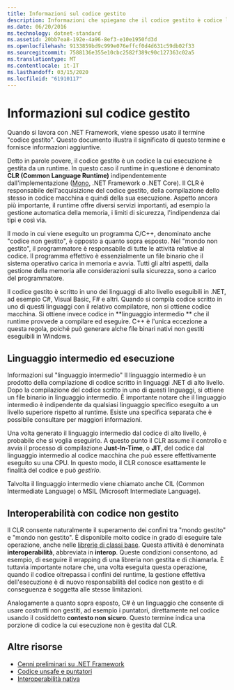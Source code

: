 ```yaml
---
title: Informazioni sul codice gestito
description: Informazioni che spiegano che il codice gestito è codice la cui esecuzione è gestita da un runtime, ovvero CRL (Common Language Runtime).
ms.date: 06/20/2016
ms.technology: dotnet-standard
ms.assetid: 20bb7ea8-192e-4a96-8ef3-e10e1950fd3d
ms.openlocfilehash: 9133859bd9c999e076effcf0d4d631c59db02f33
ms.sourcegitcommit: 7588136e355e10cbc2582f389c90c127363c02a5
ms.translationtype: MT
ms.contentlocale: it-IT
ms.lasthandoff: 03/15/2020
ms.locfileid: "61910117"
---
```

# <a name="what-is-managed-code"></a>Informazioni sul codice gestito

Quando si lavora con .NET Framework, viene spesso usato il termine "codice gestito". Questo documento illustra il significato di questo termine e fornisce informazioni aggiuntive.

Detto in parole povere, il codice gestito è un codice la cui esecuzione è gestita da un runtime. In questo caso il runtime in questione è denominato **CLR (Common Language Runtime)** indipendentemente dall'implementazione ([Mono](https://www.mono-project.com/), .NET Framework o .NET Core). Il CLR è responsabile dell'acquisizione del codice gestito, della compilazione dello stesso in codice macchina e quindi della sua esecuzione. Aspetto ancora più importante, il runtime offre diversi servizi importanti, ad esempio la gestione automatica della memoria, i limiti di sicurezza, l'indipendenza dai tipi e così via.

Il modo in cui viene eseguito un programma C/C++, denominato anche "codice non gestito", è opposto a quanto sopra esposto. Nel "mondo non gestito", il programmatore è responsabile di tutte le attività relative al codice. Il programma effettivo è essenzialmente un file binario che il sistema operativo carica in memoria e avvia. Tutti gli altri aspetti, dalla gestione della memoria alle considerazioni sulla sicurezza, sono a carico del programmatore.

Il codice gestito è scritto in uno dei linguaggi di alto livello eseguibili in .NET, ad esempio C#, Visual Basic, F# e altri. Quando si compila codice scritto in uno di questi linguaggi con il relativo compilatore, non si ottiene codice macchina. Si ottiene invece codice in **linguaggio intermedio ** che il runtime provvede a compilare ed eseguire. C++ è l'unica eccezione a questa regola, poiché può generare alche file binari nativi non gestiti eseguibili in Windows.

## <a name="intermediate-language--execution"></a>Linguaggio intermedio ed esecuzione

Informazioni sul "linguaggio intermedio" Il linguaggio intermedio è un prodotto della compilazione di codice scritto in linguaggi .NET di alto livello. Dopo la compilazione del codice scritto in uno di questi linguaggi, si ottiene un file binario in linguaggio intermedio. È importante notare che il linguaggio intermedio è indipendente da qualsiasi linguaggio specifico eseguito a un livello superiore rispetto al runtime. Esiste una specifica separata che è possibile consultare per maggiori informazioni.

Una volta generato il linguaggio intermedio dal codice di alto livello, è probabile che si voglia eseguirlo. A questo punto il CLR assume il controllo e avvia il processo di compilazione **Just-In-Time**, o **JIT**, del codice dal linguaggio intermedio al codice macchina che può essere effettivamente eseguito su una CPU. In questo modo, il CLR conosce esattamente le finalità del codice e può _gestirlo_.

Talvolta il linguaggio intermedio viene chiamato anche CIL (Common Intermediate Language) o MSIL (Microsoft Intermediate Language).

## <a name="unmanaged-code-interoperability"></a>Interoperabilità con codice non gestito

Il CLR consente naturalmente il superamento dei confini tra "mondo gestito" e "mondo non gestito". È disponibile molto codice in grado di eseguire tale operazione, anche nelle [librerie di classi base](framework-libraries.md). Questa attività è denominata **interoperabilità**, abbreviata in **interop**. Queste condizioni consentono, ad esempio, di eseguire il wrapping di una libreria non gestita e di chiamarla. È tuttavia importante notare che, una volta eseguita questa operazione, quando il codice oltrepassa i confini del runtime, la gestione effettiva dell'esecuzione è di nuovo responsabilità del codice non gestito e di conseguenza è soggetta alle stesse limitazioni.

Analogamente a quanto sopra esposto, C# è un linguaggio che consente di usare costrutti non gestiti, ad esempio i puntatori, direttamente nel codice usando il cosiddetto **contesto non sicuro**. Questo termine indica una porzione di codice la cui esecuzione non è gestita dal CLR.

## <a name="more-resources"></a>Altre risorse

* [Cenni preliminari su .NET Framework](../framework/get-started/overview.md)
* [Codice unsafe e puntatori](../../docs/csharp/programming-guide/unsafe-code-pointers/index.md)
* [Interoperabilità nativa](./native-interop/index.md)
